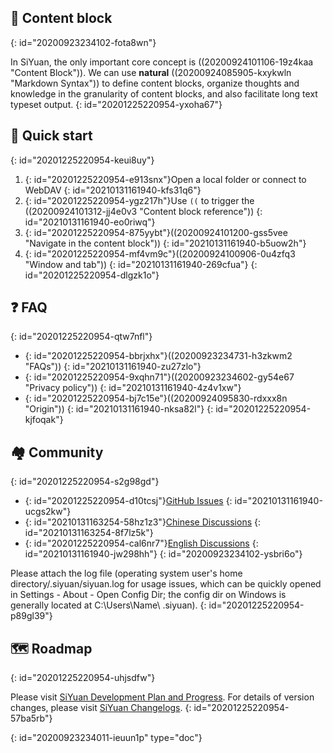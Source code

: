 ## 🧱 Content block
{: id="20200923234102-fota8wn"}

In SiYuan, the only important core concept is ((20200924101106-19z4kaa "Content Block")). We can use **natural** ((20200924085905-kxykwln "Markdown Syntax")) to define content blocks, organize thoughts and knowledge in the granularity of content blocks, and also facilitate long text typeset output.
{: id="20201225220954-yxoha67"}

## 🔮 Quick start
{: id="20201225220954-keui8uy"}

1. {: id="20201225220954-e913snx"}Open a local folder or connect to WebDAV
   {: id="20210131161940-kfs31q6"}
2. {: id="20201225220954-ygz217h"}Use `((` to trigger the ((20200924101312-jj4e0v3 "Content block reference"))
   {: id="20210131161940-eo0riwq"}
3. {: id="20201225220954-875yybt"}((20200924101200-gss5vee "Navigate in the content block"))
   {: id="20210131161940-b5uow2h"}
4. {: id="20201225220954-mf4vm9c"}((20200924100906-0u4zfq3 "Window and tab"))
   {: id="20210131161940-269cfua"}
{: id="20201225220954-dlgzk1o"}

## ❓ FAQ
{: id="20201225220954-qtw7nfl"}

* {: id="20201225220954-bbrjxhx"}((20200923234731-h3zkwm2 "FAQs"))
  {: id="20210131161940-zu27zlo"}
* {: id="20201225220954-9xqhn71"}((20200923234602-gy54e67 "Privacy policy"))
  {: id="20210131161940-4z4v1xw"}
* {: id="20201225220954-bj7c15e"}((20200924095830-rdxxx8n "Origin"))
  {: id="20210131161940-nksa82l"}
{: id="20201225220954-kjfoqak"}

## 🏘️ Community
{: id="20201225220954-s2g98gd"}

* {: id="20201225220954-d10tcsj"}[GitHub Issues](https://github.com/siyuan-note/siyuan/issues)
  {: id="20210131161940-ucgs2kw"}
* {: id="20210131163254-58hz1z3"}[Chinese Discussions](https://ld246.com/tag/siyuan)
  {: id="20210131163254-8f7lz5k"}
* {: id="20201225220954-cal6nr7"}[English Discussions](https://github.com/siyuan-note/siyuan/discussions)
  {: id="20210131161940-jw298hh"}
{: id="20200923234102-ysbri6o"}

Please attach the log file (operating system user's home directory/.siyuan/siyuan.log for usage issues, which can be quickly opened in Settings - About - Open Config Dir; the config dir on Windows is generally located at C:\\Users\\Name\ \.siyuan).
{: id="20201225220954-p89gl39"}

## 🗺️ Roadmap
{: id="20201225220954-uhjsdfw"}

Please visit [SiYuan Development Plan and Progress](https://github.com/siyuan-note/siyuan/projects). For details of version changes, please visit [SiYuan Changelogs](https://github.com/siyuan-note/siyuan/blob/master/CHANGE_LOGS.md).
{: id="20201225220954-57ba5rb"}


{: id="20200923234011-ieuun1p" type="doc"}
